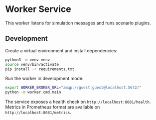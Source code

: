 # Worker Service

This worker listens for simulation messages and runs scenario plugins.

## Development

Create a virtual environment and install dependencies:

```bash
python3 -m venv venv
source venv/bin/activate
pip install -r requirements.txt
```

Run the worker in development mode:

```bash
export WORKER_BROKER_URL="amqp://guest:guest@localhost:5672/"
python -m worker.cmd.main
```

The service exposes a health check on `http://localhost:8081/health`.
Metrics in Prometheus format are available on `http://localhost:8081/metrics`.
